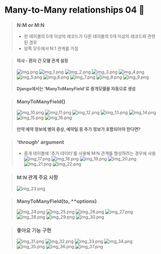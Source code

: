 # Many-to-Many relationships 04 🚀

> ### N:M or M:N
> - 한 테이블의 0개 이상의 레코드가 다른 테이블의 0개 이상의 레코드와 관련된 경우
> - 양쪽 모두에서 N:1 관계를 가짐

> #### 의사 - 환자 간 모델 관계 설정
> ![img.png](images/img.png)
> ![img_1.png](images/img_1.png)
> ![img_2.png](images/img_2.png)
> ![img_3.png](images/img_3.png)
> ![img_4.png](images/img_4.png)
> ![img_5.png](images/img_5.png)
> ![img_6.png](images/img_6.png)
> ![img_7.png](images/img_7.png)
> ![img_8.png](images/img_8.png)
> ![img_9.png](images/img_9.png)
> #### Django에서는 'ManyToManyField'로 중개모델을 자동으로 생성

> ### ManyToManyField()
> ![img_10.png](images/img_10.png)
> ![img_11.png](images/img_11.png)
> ![img_12.png](images/img_12.png)
> ![img_13.png](images/img_13.png)
> ![img_14.png](images/img_14.png)
> ![img_15.png](images/img_15.png)
> ![img_16.png](images/img_16.png)
> #### 만약 예약 정보에 병의 증상, 예약일 등 추가 정보가 포함되어야 한다면?

> ### 'through' argument
> - 중개 테이블에 '추가 데이터'를 사용해 M:N 관계를 형성하려는 경우에 사용
> ![img_17.png](images/img_17.png)
> ![img_18.png](images/img_18.png)
> ![img_19.png](images/img_19.png)
> ![img_20.png](images/img_20.png)
> ![img_21.png](images/img_21.png)
> ![img_22.png](images/img_22.png)

> ### M:N 관계 주요 사항
> ![img_23.png](images/img_23.png)

> ### ManyToManyField(to, **options)
> ![img_24.png](images/img_24.png)
> ![img_25.png](images/img_25.png)
> ![img_26.png](images/img_26.png)
> ![img_27.png](images/img_27.png)
> ![img_28.png](images/img_28.png)
> ![img_29.png](images/img_29.png)
> ![img_30.png](images/img_30.png)

> ### 좋아요 기능 구현
> ![img_31.png](images/img_31.png)
> ![img_32.png](images/img_32.png)
> ![img_33.png](images/img_33.png)
> ![img_34.png](images/img_34.png)
> ![img_35.png](images/img_35.png)
> ![img_36.png](images/img_36.png)
> ![img_37.png](images/img_37.png)